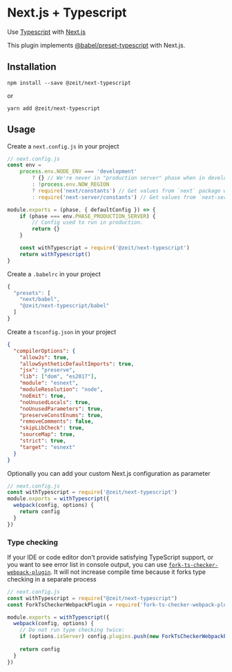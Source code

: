 # Next.js + Typescript

Use [Typescript](https://www.typescriptlang.org/) with [Next.js](https://github.com/zeit/next.js)

This plugin implements [@babel/preset-typescript](https://github.com/babel/babel/tree/master/packages/babel-preset-typescript) with Next.js.

## Installation

```
npm install --save @zeit/next-typescript
```

or

```
yarn add @zeit/next-typescript
```

## Usage

Create a `next.config.js` in your project

```js
// next.config.js
const env =
	process.env.NODE_ENV === 'development'
		? {} // We're never in "production server" phase when in development mode
		: !process.env.NOW_REGION
		? require('next/constants') // Get values from `next` package when building locally
		: require('next-server/constants') // Get values from `next-server` package when building on now v2

module.exports = (phase, { defaultConfig }) => {
	if (phase === env.PHASE_PRODUCTION_SERVER) {
		// Config used to run in production.
		return {}
	}

	const withTypescript = require('@zeit/next-typescript')
	return withTypescript()
}
```

Create a `.babelrc` in your project

```js
{
  "presets": [
    "next/babel",
    "@zeit/next-typescript/babel"
  ]
}
```

Create a `tsconfig.json` in your project

```json
{
  "compilerOptions": {
    "allowJs": true,
    "allowSyntheticDefaultImports": true,
    "jsx": "preserve",
    "lib": ["dom", "es2017"],
    "module": "esnext",
    "moduleResolution": "node",
    "noEmit": true,
    "noUnusedLocals": true,
    "noUnusedParameters": true,
    "preserveConstEnums": true,
    "removeComments": false,
    "skipLibCheck": true,
    "sourceMap": true,
    "strict": true,
    "target": "esnext"
  }
}
```

Optionally you can add your custom Next.js configuration as parameter

```js
// next.config.js
const withTypescript = require('@zeit/next-typescript')
module.exports = withTypescript({
  webpack(config, options) {
    return config
  }
})
```

### Type checking

If your IDE or code editor don't provide satisfying TypeScript support, or you want to see error list in console output, you can use [`fork-ts-checker-webpack-plugin`](https://github.com/Realytics/fork-ts-checker-webpack-plugin). It will not increase compile time because it forks type checking in a separate process

```js
// next.config.js
const withTypescript = require("@zeit/next-typescript")
const ForkTsCheckerWebpackPlugin = require('fork-ts-checker-webpack-plugin');

module.exports = withTypescript({
  webpack(config, options) {
    // Do not run type checking twice:
    if (options.isServer) config.plugins.push(new ForkTsCheckerWebpackPlugin())
    
    return config
  }
})
```
